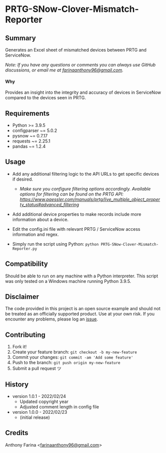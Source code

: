 # PRTG-SNow-Clover-Mismatch-Reporter

## Summary
Generates an Excel sheet of mismatched devices between PRTG and ServiceNow.

_Note: If you have any questions or comments you can always use GitHub discussions, or email me at farinaanthony96@gmail.com._

#### Why
Provides an insight into the integrity and accuracy of devices in ServiceNow compared to the devices seen in PRTG.

## Requirements
- Python >= 3.9.5
- configparser ~= 5.0.2
- pysnow ~= 0.7.17
- requests ~= 2.25.1
- pandas ~= 1.2.4

## Usage
- Add any additional filtering logic to the API URLs to get specific devices if desired.
    - _Make sure you configure filtering options accordingly. Available options for filtering can be found on the PRTG API:
      https://www.paessler.com/manuals/prtg/live_multiple_object_property_status#advanced_filtering_

- Add additional device properties to make records include more information about a device.

- Edit the config.ini file with relevant PRTG / ServiceNow access information and regex.

- Simply run the script using Python:
  `python PRTG-SNow-Clover-Mismatch-Reporter.py`

## Compatibility
Should be able to run on any machine with a Python interpreter. This script was only tested on a Windows machine running Python 3.9.5.

## Disclaimer
The code provided in this project is an open source example and should not
be treated as an officially supported product. Use at your own risk. If you
encounter any problems, please log an
[issue](https://github.com/CC-Digital-Innovation/PRTG-SNow-Clover-Mismatch-Reporter/issues).

## Contributing
1. Fork it!
2. Create your feature branch: `git checkout -b my-new-feature`
3. Commit your changes: `git commit -am 'Add some feature'`
4. Push to the branch: `git push origin my-new-feature`
5. Submit a pull request ツ

## History
- version 1.0.1 - 2022/02/24
    - Updated copyright year
    - Adjusted comment length in config file
- version 1.0.0 - 2022/02/23
    - (initial release)

## Credits
Anthony Farina <<farinaanthony96@gmail.com>>
